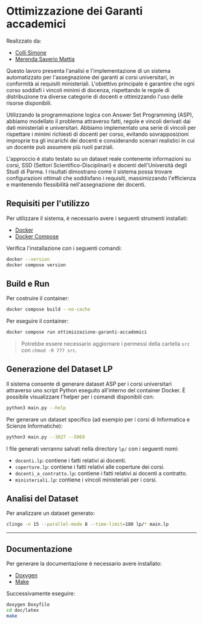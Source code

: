 # Ottimizzazione dei Garanti accademici
Realizzato da:
- [Colli Simone](https://github.com/SimoneColli)
- [Merenda Saverio Mattia](https://github.com/merendamattia)

Questo lavoro presenta l'analisi e l'implementazione di un sistema automatizzato per 
l'assegnazione dei garanti ai corsi universitari, in conformità ai requisiti ministeriali. 
L'obiettivo principale è garantire che ogni corso soddisfi i vincoli minimi di docenza, 
rispettando le regole di distribuzione tra diverse categorie di docenti e ottimizzando 
l'uso delle risorse disponibili.

Utilizzando la programmazione logica con Answer Set Programming (ASP), 
abbiamo modellato il problema attraverso fatti, regole e vincoli derivati dai dati 
ministeriali e universitari. Abbiamo implementato una serie di vincoli per rispettare 
i minimi richiesti di docenti per corso, evitando sovrapposizioni improprie tra gli 
incarichi dei docenti e considerando scenari realistici in cui un docente può assumere 
più ruoli parziali.

L'approccio è stato testato su un dataset reale contenente informazioni su corsi, SSD 
(Settori Scientifico-Disciplinari) e docenti dell'Università degli Studi di Parma. 
I risultati dimostrano come il sistema possa trovare configurazioni ottimali che 
soddisfano i requisiti, massimizzando l'efficienza e mantenendo flessibilità 
nell'assegnazione dei docenti.

## Requisiti per l'utilizzo
Per utilizzare il sistema, è necessario avere i seguenti strumenti installati:
-   [Docker](https://docs.docker.com/engine/install/)
-   [Docker Compose](https://docs.docker.com/compose/install/)

Verifica l'installazione con i seguenti comandi:
```bash
docker --version
docker compose version
```

## Build e Run
Per costruire il container:

```bash
docker compose build --no-cache
```

Per eseguire il container:

```bash
docker compose run ottimizzazione-garanti-accademici
```

> Potrebbe essere necessario aggiornare i permessi della cartella `src` con `chmod -R 777 src`.

## Generazione del Dataset LP
Il sistema consente di generare dataset ASP per i corsi universitari attraverso uno script Python eseguito all'interno del container Docker. È possibile visualizzare l'helper per i comandi disponibili con:
```bash
python3 main.py --help
```

Per generare un dataset specifico (ad esempio per i corsi di Informatica e Scienze Informatiche):
```bash
python3 main.py --3027 --5069
```

I file generati verranno salvati nella directory `lp/` con i seguenti nomi:
- `docenti.lp`: contiene i fatti relativi ai docenti.
- `coperture.lp`: contiene i fatti relativi alle coperture dei corsi.
- `docenti_a_contratto.lp`: contiene i fatti relativi ai docenti a contratto.
- `ministeriali.lp`: contiene i vincoli ministeriali per i corsi.

## Analisi del Dataset
Per analizzare un dataset generato:
```bash
clingo -n 15 --parallel-mode 8 --time-limit=180 lp/* main.lp
```

---

## Documentazione
Per generare la documentazione è necessario avere installato:
- [Doxygen](https://doxygen.nl)
- [Make](https://www.gnu.org/software/make/)

Successivamente eseguire:
```bash
doxygen Doxyfile
cd doc/latex
make
```
